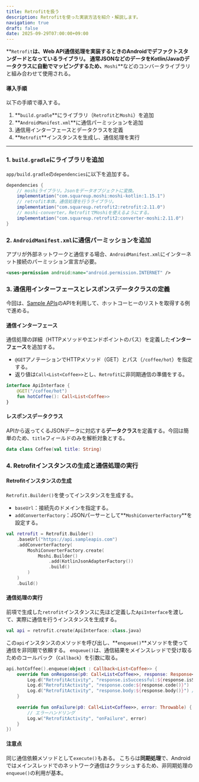 ```yaml
---
title: Retrofitを扱う
description: Retrofitを使った実装方法を紹介・解説します。
navigation: true
draft: false
date: 2025-09-29T07:00:00+09:00
---
```


**`Retrofit`**は、Web API通信処理を実装するときのAndroidでデファクトスタンダードとなっているライブラリ。
通常JSONなどのデータをKotlin/Javaのデータクラスに自動でマッピングするため、**`Moshi`**などのコンバータライブラリと組み合わせて使用される。

#### 導入手順

以下の手順で導入する。

1. **`build.gradle`**にライブラリ（`Retrofit`と`Moshi`）を追加
2. **`AndroidManifest.xml`**に通信パーミッションを追加
3. 通信用インターフェースとデータクラスを定義
4. **`Retrofit`**インスタンスを生成し、通信処理を実行

-----

### 1\. `build.gradle`にライブラリを追加

`app/build.gradle`の`dependencies`に以下を追加する。

```gradle
dependencies {
    // moshiライブラリ。Jsonをデータオブジェクトに変換。
    implementation("com.squareup.moshi:moshi-kotlin:1.15.1") 
    // retrofit本体。通信処理を行うライブラリ。
    implementation("com.squareup.retrofit2:retrofit:2.11.0")
    // moshi-converter。RetrofitでMoshiを使えるようにする。
    implementation("com.squareup.retrofit2:converter-moshi:2.11.0")
}
```

### 2\. `AndroidManifest.xml`に通信パーミッションを追加

アプリが外部ネットワークと通信する場合、`AndroidManifest.xml`にインターネット接続のパーミッション宣言が必要。

```xml
<uses-permission android:name="android.permission.INTERNET" />
```

### 3\. 通信用インターフェースとレスポンスデータクラスの定義

今回は、[Sample APIs](https://sampleapis.com/api-list/coffee)のAPIを利用して、ホットコーヒーのリストを取得する例で進める。

#### 通信インターフェース

通信処理の詳細（HTTPメソッドやエンドポイントのパス）を定義した**インターフェース**を追加する。

  * `@GET`アノテーションでHTTPメソッド（GET）とパス（`/coffee/hot`）を指定する。
  * 返り値は`Call<List<Coffee>>`とし、`Retrofit`に非同期通信の準備をする。

```kotlin
interface ApiInterface {
    @GET("/coffee/hot")
    fun hotCoffee(): Call<List<Coffee>>
}
```

#### レスポンスデータクラス

APIから返ってくるJSONデータに対応する**データクラス**を定義する。今回は簡単のため、`title`フィールドのみを解析対象とする。

```kotlin
data class Coffee(val title: String)
```

### 4\. Retrofitインスタンスの生成と通信処理の実行

#### Retrofitインスタンスの生成

`Retrofit.Builder()`を使ってインスタンスを生成する。

  * `baseUrl`：接続先のドメインを指定する。
  * `addConverterFactory`：JSONパーサーとして**`MoshiConverterFactory`**を設定する。

```kotlin
val retrofit = Retrofit.Builder()
    .baseUrl("https://api.sampleapis.com")
    .addConverterFactory(
        MoshiConverterFactory.create(
            Moshi.Builder()
                .add(KotlinJsonAdapterFactory())
                .build()
        )
    )
    .build()
```

#### 通信処理の実行

前項で生成した`retrofit`インスタンスに先ほど定義した`ApiInterface`を渡して、実際に通信を行うインスタンスを生成する。

```kotlin
val api = retrofit.create(ApiInterface::class.java)
```

この`api`インスタンスのメソッドを呼び出し、**`enqueue()`**メソッドを使って通信を非同期で依頼する。
`enqueue()`は、通信結果をメインスレッドで受け取るためのコールバック（`Callback`）を引数に取る。

```kotlin
api.hotCoffee().enqueue(object : Callback<List<Coffee>> {
    override fun onResponse(p0: Call<List<Coffee>>, response: Response<List<Coffee>>) {
        Log.d("RetrofitActivity", "response.isSuccessful:${response.isSuccessful}")
        Log.d("RetrofitActivity", "response.code:${response.code()}")
        Log.d("RetrofitActivity", "response.body:${response.body()}") // ここにパースされたデータが入る
    }
    
    override fun onFailure(p0: Call<List<Coffee>>, error: Throwable) {
        // エラーハンドリング
        Log.w("RetrofitActivity", "onFailure", error)
    }
})
```

#### 注意点

同じ通信依頼メソッドとして`execute()`もある。
こちらは**同期処理**で、Androidではメインスレッドでのネットワーク通信はクラッシュするため、非同期処理の`enqueue()`の利用が基本。
